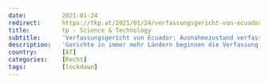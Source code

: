 ```yaml
---
date:          2021-01-24
redirect:      https://tkp.at/2021/01/24/verfassungsgericht-von-ecuador-ausnahmezustand-verfassungswidrig/
title:         tp - Science & Technology
subtitle:      'Verfassungsgericht von Ecuador: Ausnahmezustand verfassungswidrig'
description:   'Gerichte in immer mehr Ländern beginnen die Verfassung und Gesetze durchzusetzen, Verordnungen und Bescheide werden aufgehoben und auf Gesetzmäßigkeit der Verwaltung bestanden. Der österreichische Verfassungsgerichtshof hebt regelmäßig Verordnungen der Regierung auf, die sie einfach wieder neu erlässt, was unter Amtsmissbrauch fällt. Ein portugiesisches Berufungsgericht hat die Verwendbarkeit der PCR-Tests für Quarantäne Bescheide verneint. Ein italienische …'
country:       [AT]
categories:    [Recht]
tags:          [lockdown]
---
```

